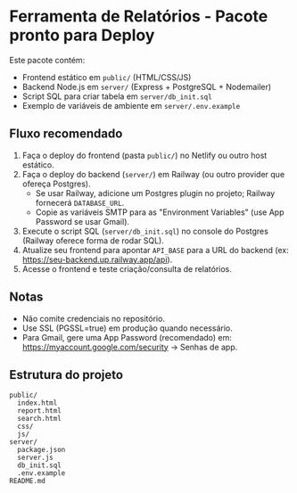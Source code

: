 # Ferramenta de Relatórios - Pacote pronto para Deploy

Este pacote contém:
- Frontend estático em `public/` (HTML/CSS/JS)
- Backend Node.js em `server/` (Express + PostgreSQL + Nodemailer)
- Script SQL para criar tabela em `server/db_init.sql`
- Exemplo de variáveis de ambiente em `server/.env.example`

## Fluxo recomendado
1. Faça o deploy do frontend (pasta `public/`) no Netlify ou outro host estático.
2. Faça o deploy do backend (`server/`) em Railway (ou outro provider que ofereça Postgres).
   - Se usar Railway, adicione um Postgres plugin no projeto; Railway fornecerá `DATABASE_URL`.
   - Copie as variáveis SMTP para as "Environment Variables" (use App Password se usar Gmail).
3. Execute o script SQL (`server/db_init.sql`) no console do Postgres (Railway oferece forma de rodar SQL).
4. Atualize seu frontend para apontar `API_BASE` para a URL do backend (ex: https://seu-backend.up.railway.app/api).
5. Acesse o frontend e teste criação/consulta de relatórios.

## Notas
- Não comite credenciais no repositório.
- Use SSL (PGSSL=true) em produção quando necessário.
- Para Gmail, gere uma App Password (recomendado) em: https://myaccount.google.com/security -> Senhas de app.

## Estrutura do projeto
```
public/
  index.html
  report.html
  search.html
  css/
  js/
server/
  package.json
  server.js
  db_init.sql
  .env.example
README.md
```
